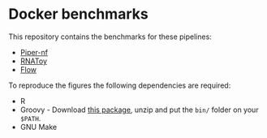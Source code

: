 Docker benchmarks 
===================

This repository contains the benchmarks for these pipelines: 

* [Piper-nf](https://github.com/cbcrg/piper-nf)
* [RNAToy](https://github.com/nextflow-io/rnatoy/)
* [Flow](https://github.com/nextflow-io/flow)

To reproduce the figures the following dependencies are required: 

* R
* Groovy - Download [this package](http://dl.bintray.com/groovy/maven/groovy-binary-2.4.3.zip), unzip and put the `bin/` folder on your `$PATH`. 
* GNU Make